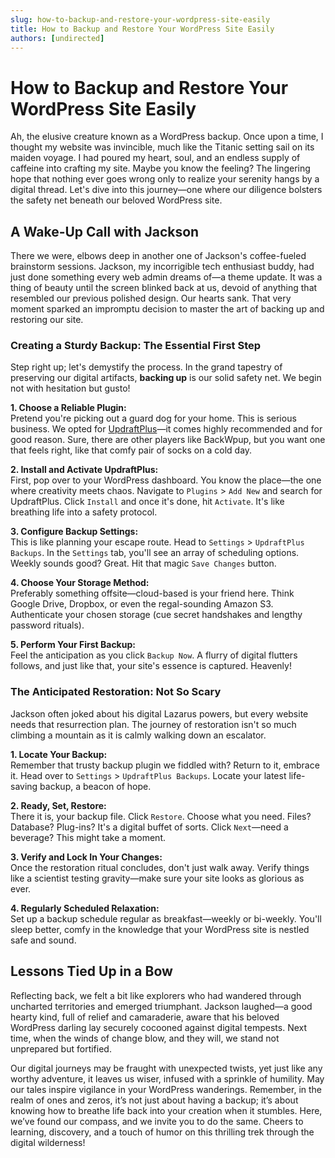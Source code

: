 ```yaml
---
slug: how-to-backup-and-restore-your-wordpress-site-easily
title: How to Backup and Restore Your WordPress Site Easily
authors: [undirected]
---
```



# How to Backup and Restore Your WordPress Site Easily

Ah, the elusive creature known as a WordPress backup. Once upon a time, I thought my website was invincible, much like the Titanic setting sail on its maiden voyage. I had poured my heart, soul, and an endless supply of caffeine into crafting my site. Maybe you know the feeling? The lingering hope that nothing ever goes wrong only to realize your serenity hangs by a digital thread. Let's dive into this journey—one where our diligence bolsters the safety net beneath our beloved WordPress site.

## A Wake-Up Call with Jackson

There we were, elbows deep in another one of Jackson's coffee-fueled brainstorm sessions. Jackson, my incorrigible tech enthusiast buddy, had just done something every web admin dreams of—a theme update. It was a thing of beauty until the screen blinked back at us, devoid of anything that resembled our previous polished design. Our hearts sank. That very moment sparked an impromptu decision to master the art of backing up and restoring our site.

### Creating a Sturdy Backup: The Essential First Step

Step right up; let's demystify the process. In the grand tapestry of preserving our digital artifacts, **backing up** is our solid safety net. We begin not with hesitation but gusto!

**1. Choose a Reliable Plugin:**  
Pretend you're picking out a guard dog for your home. This is serious business. We opted for [UpdraftPlus](https://wordpress.org/plugins/updraftplus/)—it comes highly recommended and for good reason. Sure, there are other players like BackWpup, but you want one that feels right, like that comfy pair of socks on a cold day.

**2. Install and Activate UpdraftPlus:**  
First, pop over to your WordPress dashboard. You know the place—the one where creativity meets chaos. Navigate to `Plugins` > `Add New` and search for UpdraftPlus. Click `Install` and once it's done, hit `Activate`. It's like breathing life into a safety protocol.

**3. Configure Backup Settings:**  
This is like planning your escape route. Head to `Settings` > `UpdraftPlus Backups`. In the `Settings` tab, you'll see an array of scheduling options. Weekly sounds good? Great. Hit that magic `Save Changes` button.

**4. Choose Your Storage Method:**  
Preferably something offsite—cloud-based is your friend here. Think Google Drive, Dropbox, or even the regal-sounding Amazon S3. Authenticate your chosen storage (cue secret handshakes and lengthy password rituals).

**5. Perform Your First Backup:**  
Feel the anticipation as you click `Backup Now`. A flurry of digital flutters follows, and just like that, your site's essence is captured. Heavenly!

### The Anticipated Restoration: Not So Scary

Jackson often joked about his digital Lazarus powers, but every website needs that resurrection plan. The journey of restoration isn't so much climbing a mountain as it is calmly walking down an escalator.

**1. Locate Your Backup:**  
Remember that trusty backup plugin we fiddled with? Return to it, embrace it. Head over to `Settings` > `UpdraftPlus Backups`. Locate your latest life-saving backup, a beacon of hope.

**2. Ready, Set, Restore:**  
There it is, your backup file. Click `Restore`. Choose what you need. Files? Database? Plug-ins? It's a digital buffet of sorts. Click `Next`—need a beverage? This might take a moment.

**3. Verify and Lock In Your Changes:**  
Once the restoration ritual concludes, don't just walk away. Verify things like a scientist testing gravity—make sure your site looks as glorious as ever.

**4. Regularly Scheduled Relaxation:**  
Set up a backup schedule regular as breakfast—weekly or bi-weekly. You'll sleep better, comfy in the knowledge that your WordPress site is nestled safe and sound.

## Lessons Tied Up in a Bow

Reflecting back, we felt a bit like explorers who had wandered through uncharted territories and emerged triumphant. Jackson laughed—a good hearty kind, full of relief and camaraderie, aware that his beloved WordPress darling lay securely cocooned against digital tempests. Next time, when the winds of change blow, and they will, we stand not unprepared but fortified.

Our digital journeys may be fraught with unexpected twists, yet just like any worthy adventure, it leaves us wiser, infused with a sprinkle of humility. May our tales inspire vigilance in your WordPress wanderings. Remember, in the realm of ones and zeros, it’s not just about having a backup; it’s about knowing how to breathe life back into your creation when it stumbles. Here, we’ve found our compass, and we invite you to do the same. Cheers to learning, discovery, and a touch of humor on this thrilling trek through the digital wilderness!